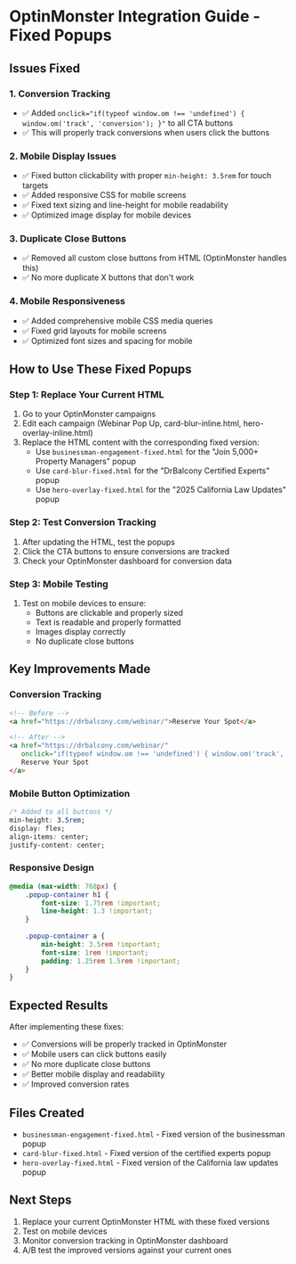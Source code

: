 # OptinMonster Integration Guide - Fixed Popups

## Issues Fixed

### 1. **Conversion Tracking**
- ✅ Added `onclick="if(typeof window.om !== 'undefined') { window.om('track', 'conversion'); }"` to all CTA buttons
- ✅ This will properly track conversions when users click the buttons

### 2. **Mobile Display Issues**
- ✅ Fixed button clickability with proper `min-height: 3.5rem` for touch targets
- ✅ Added responsive CSS for mobile screens
- ✅ Fixed text sizing and line-height for mobile readability
- ✅ Optimized image display for mobile devices

### 3. **Duplicate Close Buttons**
- ✅ Removed all custom close buttons from HTML (OptinMonster handles this)
- ✅ No more duplicate X buttons that don't work

### 4. **Mobile Responsiveness**
- ✅ Added comprehensive mobile CSS media queries
- ✅ Fixed grid layouts for mobile screens
- ✅ Optimized font sizes and spacing for mobile

## How to Use These Fixed Popups

### Step 1: Replace Your Current HTML
1. Go to your OptinMonster campaigns
2. Edit each campaign (Webinar Pop Up, card-blur-inline.html, hero-overlay-inline.html)
3. Replace the HTML content with the corresponding fixed version:
   - Use `businessman-engagement-fixed.html` for the "Join 5,000+ Property Managers" popup
   - Use `card-blur-fixed.html` for the "DrBalcony Certified Experts" popup  
   - Use `hero-overlay-fixed.html` for the "2025 California Law Updates" popup

### Step 2: Test Conversion Tracking
1. After updating the HTML, test the popups
2. Click the CTA buttons to ensure conversions are tracked
3. Check your OptinMonster dashboard for conversion data

### Step 3: Mobile Testing
1. Test on mobile devices to ensure:
   - Buttons are clickable and properly sized
   - Text is readable and properly formatted
   - Images display correctly
   - No duplicate close buttons

## Key Improvements Made

### Conversion Tracking
```html
<!-- Before -->
<a href="https://drbalcony.com/webinar/">Reserve Your Spot</a>

<!-- After -->
<a href="https://drbalcony.com/webinar/" 
   onclick="if(typeof window.om !== 'undefined') { window.om('track', 'conversion'); }">
   Reserve Your Spot
</a>
```

### Mobile Button Optimization
```css
/* Added to all buttons */
min-height: 3.5rem;
display: flex;
align-items: center;
justify-content: center;
```

### Responsive Design
```css
@media (max-width: 768px) {
    .popup-container h1 {
        font-size: 1.75rem !important;
        line-height: 1.3 !important;
    }
    
    .popup-container a {
        min-height: 3.5rem !important;
        font-size: 1rem !important;
        padding: 1.25rem 1.5rem !important;
    }
}
```

## Expected Results

After implementing these fixes:
- ✅ Conversions will be properly tracked in OptinMonster
- ✅ Mobile users can click buttons easily
- ✅ No more duplicate close buttons
- ✅ Better mobile display and readability
- ✅ Improved conversion rates

## Files Created
- `businessman-engagement-fixed.html` - Fixed version of the businessman popup
- `card-blur-fixed.html` - Fixed version of the certified experts popup
- `hero-overlay-fixed.html` - Fixed version of the California law updates popup

## Next Steps
1. Replace your current OptinMonster HTML with these fixed versions
2. Test on mobile devices
3. Monitor conversion tracking in OptinMonster dashboard
4. A/B test the improved versions against your current ones
